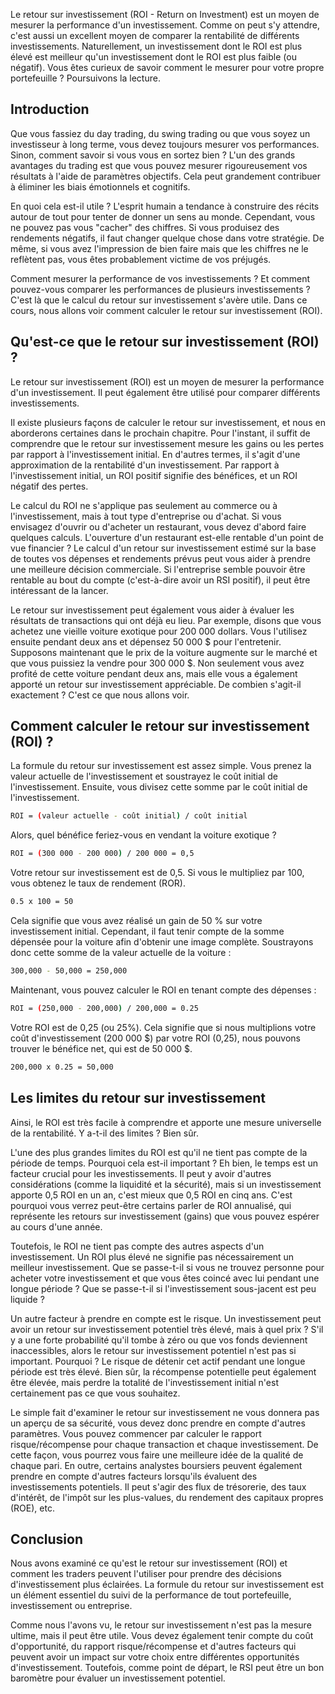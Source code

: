 Le retour sur investissement (ROI - Return on Investment) est un moyen de mesurer la performance d'un investissement. Comme on peut s'y attendre, c'est aussi un excellent moyen de comparer la rentabilité de différents investissements. Naturellement, un investissement dont le ROI est plus élevé est meilleur qu'un investissement dont le ROI est plus faible (ou négatif). Vous êtes curieux de savoir comment le mesurer pour votre propre portefeuille ? Poursuivons la lecture.

## Introduction

Que vous fassiez du day trading, du swing trading ou que vous soyez un investisseur à long terme, vous devez toujours mesurer vos performances. Sinon, comment savoir si vous vous en sortez bien ? L'un des grands avantages du trading est que vous pouvez mesurer rigoureusement vos résultats à l'aide de paramètres objectifs. Cela peut grandement contribuer à éliminer les biais émotionnels et cognitifs. 

En quoi cela est-il utile ? L'esprit humain a tendance à construire des récits autour de tout pour tenter de donner un sens au monde. Cependant, vous ne pouvez pas vous "cacher" des chiffres. Si vous produisez des rendements négatifs, il faut changer quelque chose dans votre stratégie. De même, si vous avez l'impression de bien faire mais que les chiffres ne le reflètent pas, vous êtes probablement victime de vos préjugés.

Comment mesurer la performance de vos investissements ? Et comment pouvez-vous comparer les performances de plusieurs investissements ? C'est là que le calcul du retour sur investissement s'avère utile. Dans ce cours, nous allons voir comment calculer le retour sur investissement (ROI).

## Qu'est-ce que le retour sur investissement (ROI) ?

Le retour sur investissement (ROI) est un moyen de mesurer la performance d'un investissement. Il peut également être utilisé pour comparer différents investissements.

Il existe plusieurs façons de calculer le retour sur investissement, et nous en aborderons certaines dans le prochain chapitre. Pour l'instant, il suffit de comprendre que le retour sur investissement mesure les gains ou les pertes par rapport à l'investissement initial. En d'autres termes, il s'agit d'une approximation de la rentabilité d'un investissement. Par rapport à l'investissement initial, un ROI positif signifie des bénéfices, et un ROI négatif des pertes.

Le calcul du ROI ne s'applique pas seulement au commerce ou à l'investissement, mais à tout type d'entreprise ou d'achat. Si vous envisagez d'ouvrir ou d'acheter un restaurant, vous devez d'abord faire quelques calculs. L'ouverture d'un restaurant est-elle rentable d'un point de vue financier ? Le calcul d'un retour sur investissement estimé sur la base de toutes vos dépenses et rendements prévus peut vous aider à prendre une meilleure décision commerciale. Si l'entreprise semble pouvoir être rentable au bout du compte (c'est-à-dire avoir un RSI positif), il peut être intéressant de la lancer.

Le retour sur investissement peut également vous aider à évaluer les résultats de transactions qui ont déjà eu lieu. Par exemple, disons que vous achetez une vieille voiture exotique pour 200 000 dollars. Vous l'utilisez ensuite pendant deux ans et dépensez 50 000 $ pour l'entretenir. Supposons maintenant que le prix de la voiture augmente sur le marché et que vous puissiez la vendre pour 300 000 $. Non seulement vous avez profité de cette voiture pendant deux ans, mais elle vous a également apporté un retour sur investissement appréciable. De combien s'agit-il exactement ? C'est ce que nous allons voir.

## Comment calculer le retour sur investissement (ROI) ?

La formule du retour sur investissement est assez simple. Vous prenez la valeur actuelle de l'investissement et soustrayez le coût initial de l'investissement. Ensuite, vous divisez cette somme par le coût initial de l'investissement.

```bash
ROI = (valeur actuelle - coût initial) / coût initial
```

Alors, quel bénéfice feriez-vous en vendant la voiture exotique ?

```bash
ROI = (300 000 - 200 000) / 200 000 = 0,5 
```

Votre retour sur investissement est de 0,5. Si vous le multipliez par 100, vous obtenez le taux de rendement (ROR).

```bash
0.5 x 100 = 50
```

Cela signifie que vous avez réalisé un gain de 50 % sur votre investissement initial. Cependant, il faut tenir compte de la somme dépensée pour la voiture afin d'obtenir une image complète. Soustrayons donc cette somme de la valeur actuelle de la voiture :

```bash
300,000 - 50,000 = 250,000
```

Maintenant, vous pouvez calculer le ROI en tenant compte des dépenses :

```bash
ROI = (250,000 - 200,000) / 200,000 = 0.25
```

Votre ROI est de 0,25 (ou 25%). Cela signifie que si nous multiplions votre coût d'investissement (200 000 $) par votre ROI (0,25), nous pouvons trouver le bénéfice net, qui est de 50 000 $.

```bash
200,000 x 0.25 = 50,000
```

## Les limites du retour sur investissement

Ainsi, le ROI est très facile à comprendre et apporte une mesure universelle de la rentabilité. Y a-t-il des limites ? Bien sûr.

L'une des plus grandes limites du ROI est qu'il ne tient pas compte de la période de temps. Pourquoi cela est-il important ? Eh bien, le temps est un facteur crucial pour les investissements. Il peut y avoir d'autres considérations (comme la liquidité et la sécurité), mais si un investissement apporte 0,5 ROI en un an, c'est mieux que 0,5 ROI en cinq ans. C'est pourquoi vous verrez peut-être certains parler de ROI annualisé, qui représente les retours sur investissement (gains) que vous pouvez espérer au cours d'une année.

Toutefois, le ROI ne tient pas compte des autres aspects d'un investissement. Un ROI plus élevé ne signifie pas nécessairement un meilleur investissement. Que se passe-t-il si vous ne trouvez personne pour acheter votre investissement et que vous êtes coincé avec lui pendant une longue période ? Que se passe-t-il si l'investissement sous-jacent est peu liquide ?

Un autre facteur à prendre en compte est le risque. Un investissement peut avoir un retour sur investissement potentiel très élevé, mais à quel prix ? S'il y a une forte probabilité qu'il tombe à zéro ou que vos fonds deviennent inaccessibles, alors le retour sur investissement potentiel n'est pas si important. Pourquoi ? Le risque de détenir cet actif pendant une longue période est très élevé. Bien sûr, la récompense potentielle peut également être élevée, mais perdre la totalité de l'investissement initial n'est certainement pas ce que vous souhaitez.

Le simple fait d'examiner le retour sur investissement ne vous donnera pas un aperçu de sa sécurité, vous devez donc prendre en compte d'autres paramètres. Vous pouvez commencer par calculer le rapport risque/récompense pour chaque transaction et chaque investissement. De cette façon, vous pourrez vous faire une meilleure idée de la qualité de chaque pari. En outre, certains analystes boursiers peuvent également prendre en compte d'autres facteurs lorsqu'ils évaluent des investissements potentiels. Il peut s'agir des flux de trésorerie, des taux d'intérêt, de l'impôt sur les plus-values, du rendement des capitaux propres (ROE), etc.

## Conclusion

Nous avons examiné ce qu'est le retour sur investissement (ROI) et comment les traders peuvent l'utiliser pour prendre des décisions d'investissement plus éclairées. La formule du retour sur investissement est un élément essentiel du suivi de la performance de tout portefeuille, investissement ou entreprise.

Comme nous l'avons vu, le retour sur investissement n'est pas la mesure ultime, mais il peut être utile. Vous devez également tenir compte du coût d'opportunité, du rapport risque/récompense et d'autres facteurs qui peuvent avoir un impact sur votre choix entre différentes opportunités d'investissement. Toutefois, comme point de départ, le RSI peut être un bon baromètre pour évaluer un investissement potentiel.